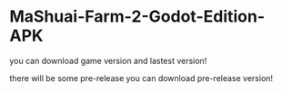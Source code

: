 # MaShuai-Farm-2-Godot-Edition-APK
you can download game version and lastest version!

there will be some pre-release you can download pre-release version!